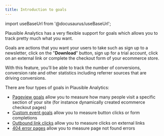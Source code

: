 ```yaml
---
title: Introduction to goals
--- 
```


import useBaseUrl from '@docusaurus/useBaseUrl';

Plausible Analytics has a very flexible support for goals which allows you to track pretty much what you want. 

Goals are actions that you want your users to take such as sign up to a newsletter, click on the "**Download**" button, sign up for a trial account, click on an external link or complete the checkout form of your ecommerce store.

With this feature, you’ll be able to track the number of conversions, conversion rate and other statistics including referrer sources that are driving conversions.

There are four types of goals in Plausible Analytics: 

* [Pageview goals](pageview-goals.md) allow you to measure how many people visit a specific section of your site (for instance dynamically created ecommerce checkout pages)
* [Custom event goals](custom-event-goals.md) allow you to measure button clicks or form completions
* [Outbound link clicks](outbound-link-click-tracking.md) allow you to measure clicks on external links
* [404 error pages](404-error-pages-tracking.md) allow you to measure page not found errors
